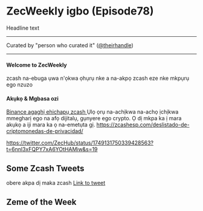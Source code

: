 # ZecWeekly igbo  (Episode78)

Headline text

---

Curated by "person who curated it" ([@theirhandle](https://x.com/UgochukwuOkeagu?t=lXExqIYgHkDhPkOZY9MRmA&s=09 ))

---

#### Welcome to ZecWeekly
zcash na-ebuga ụwa n'ọkwa ọhụrụ nke a na-akpọ zcash eze nke mkpụrụ ego nzuzo









#### Akụkọ & Mgbasa ozi

[Binance agaghị ehichapụ zcash ](https://twitter.com/ZecHub/status/1749131750339428563?t=6nnl3xFQPY7xA6YOtHAMiw&s=19
)
Ụlọ ọrụ na-achịkwa na-achọ ịchịkwa mmegharị ego na afọ dijitalụ, gụnyere ego crypto. Ọ dị mkpa ka ị mara akụkọ a iji mara ka ọ na-emetụta gị. 
https://zcashesp.com/deslistado-de-criptomonedas-de-privacidad/

https://twitter.com/ZecHub/status/1749131750339428563?t=6nnl3xFQPY7xA6YOtHAMiw&s=19

## Some Zcash Tweets
obere akpa dị maka zcash
[Link to tweet](https://twitter.com/zcash/status/17484598296795056129)

## Zeme of the Week




